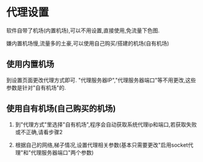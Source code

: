 # 代理设置
软件自带了机场(内置机场),可以不用设置,直接使用,免流量下色图.

嫌内置机场慢,流量多的土豪,可以使用自己购买/搭建的机场(自有机场)

## 使用内置机场
到设置页面更改代理方式即可.
"代理服务器IP","代理服务器端口"等不用更改,这些参数是针对"自有机场"的.

## 使用自有机场(自己购买的机场)
1. 到"代理方式"里选择"自有机场",程序会自动获取系统代理ip和端口,若获取失败或不正确,请看步骤2

2. 根据自己的网络,梯子情况,设置代理相关参数(基本只需要更改"启用socket代理"和"代理服务器端口"两个参数)
